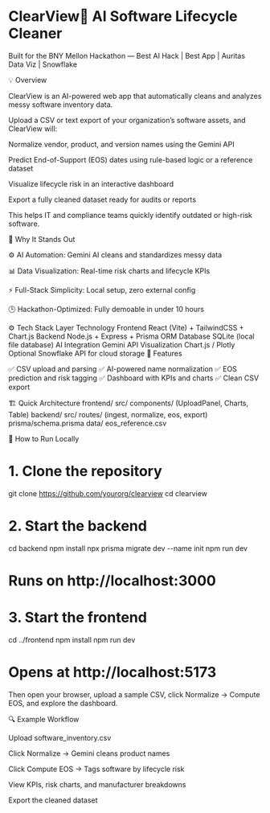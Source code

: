 # ClearView🧹 AI Software Lifecycle Cleaner

Built for the BNY Mellon Hackathon — Best AI Hack | Best App | Auritas Data Viz | Snowflake

💡 Overview

ClearView is an AI-powered web app that automatically cleans and analyzes messy software inventory data.

Upload a CSV or text export of your organization’s software assets, and ClearView will:

Normalize vendor, product, and version names using the Gemini API

Predict End-of-Support (EOS) dates using rule-based logic or a reference dataset

Visualize lifecycle risk in an interactive dashboard

Export a fully cleaned dataset ready for audits or reports

This helps IT and compliance teams quickly identify outdated or high-risk software.

🧠 Why It Stands Out

⚙️ AI Automation: Gemini AI cleans and standardizes messy data

📊 Data Visualization: Real-time risk charts and lifecycle KPIs

⚡ Full-Stack Simplicity: Local setup, zero external config

🕒 Hackathon-Optimized: Fully demoable in under 10 hours

⚙️ Tech Stack
Layer	Technology
Frontend	React (Vite) + TailwindCSS + Chart.js
Backend	Node.js + Express + Prisma ORM
Database	SQLite (local file database)
AI Integration	Gemini API
Visualization	Chart.js / Plotly
Optional	Snowflake API for cloud storage
🧩 Features

✅ CSV upload and parsing
✅ AI-powered name normalization
✅ EOS prediction and risk tagging
✅ Dashboard with KPIs and charts
✅ Clean CSV export

🏗️ Quick Architecture
frontend/
  src/
    components/ (UploadPanel, Charts, Table)
backend/
  src/
    routes/ (ingest, normalize, eos, export)
    prisma/schema.prisma
data/
  eos_reference.csv

🏁 How to Run Locally
# 1. Clone the repository
git clone https://github.com/yourorg/clearview
cd clearview

# 2. Start the backend
cd backend
npm install
npx prisma migrate dev --name init
npm run dev
# Runs on http://localhost:3000

# 3. Start the frontend
cd ../frontend
npm install
npm run dev
# Opens at http://localhost:5173


Then open your browser, upload a sample CSV, click Normalize → Compute EOS, and explore the dashboard.

🔍 Example Workflow

Upload software_inventory.csv

Click Normalize → Gemini cleans product names

Click Compute EOS → Tags software by lifecycle risk

View KPIs, risk charts, and manufacturer breakdowns

Export the cleaned dataset